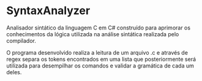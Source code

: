 # SyntaxAnalyzer
Analisador sintático da linguagem C em C# construído para aprimorar os conhecimentos da lógica utilizada na análise sintática realizada pelo compilador.

O programa desenvolvido realiza a leitura de um arquivo .c e através de regex separa os tokens encontrados em uma lista que posteriormente será utilizada para desempilhar os comandos e validar a gramática de cada um deles. 


